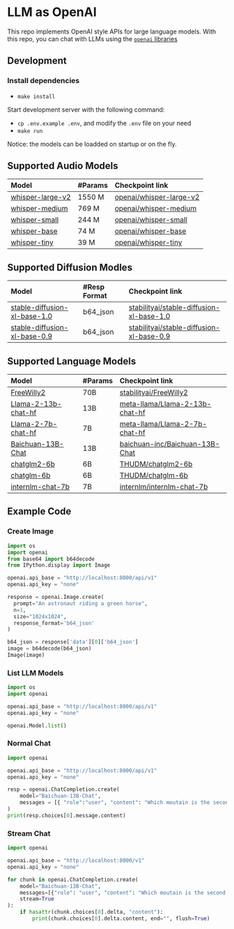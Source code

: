 # LLM as OpenAI

This repo implements OpenAI style APIs for large language models. With this repo, you can chat with LLMs using the [`openai` libraries](https://platform.openai.com/docs/api-reference)

## Development

### Install dependencies
 - `make install`

Start development server with the following command:
 - `cp .env.example .env`, and modify the `.env` file on your need
 - `make run`

Notice: the models can be loadded on startup or on the fly.

## Supported Audio Models
| Model | #Params | Checkpoint link |
|:------|:--------|:---------------|
| [whisper-large-v2](https://github.com/openai/whisper) | 1550 M | [openai/whisper-large-v2](https://huggingface.co/openai/whisper-large-v2) |
| [whisper-medium](https://github.com/openai/whisper) | 769 M |  [openai/whisper-medium](https://huggingface.co/openai/whisper-medium) |
| [whisper-small](https://github.com/openai/whisper) | 244 M |  [openai/whisper-small](https://huggingface.co/openai/whisper-small) |
| [whisper-base](https://github.com/openai/whisper) | 74 M | [openai/whisper-base](https://huggingface.co/openai/whisper-base) |
| [whisper-tiny](https://github.com/openai/whisper) | 39 M | [openai/whisper-tiny](https://huggingface.co/openai/whisper-tiny) |

## Supported Diffusion Modles

| Model | #Resp Format| Checkpoint link |
|:------|:--------|:---------------|
| [stable-diffusion-xl-base-1.0](https://github.com/Stability-AI/generative-models) |  b64_json |                        [stabilityai/stable-diffusion-xl-base-1.0](https://huggingface.co/stabilityai/stable-diffusion-xl-base-1.0) |
| [stable-diffusion-xl-base-0.9](https://github.com/Stability-AI/generative-models) |  b64_json |                        [stabilityai/stable-diffusion-xl-base-0.9](https://huggingface.co/stabilityai/stable-diffusion-xl-base-0.9) |
## Supported Language Models

| Model | #Params | Checkpoint link |
|:------|:--------|:---------------|
| [FreeWilly2](https://stability.ai/blog/freewilly-large-instruction-fine-tuned-models) |  70B  |                        [stabilityai/FreeWilly2](https://huggingface.co/stabilityai/FreeWilly2) |
| [Llama-2-13b-chat-hf](https://github.com/facebookresearch/llama) |  13B  |                        [meta-llama/Llama-2-13b-chat-hf](https://huggingface.co/meta-llama/Llama-2-13b-chat-hf) |
| [Llama-2-7b-chat-hf](https://github.com/facebookresearch/llama) |  7B  |                        [meta-llama/Llama-2-7b-chat-hf](https://huggingface.co/meta-llama/Llama-2-7b-chat-hf) |
|[Baichuan-13B-Chat](https://github.com/baichuan-inc/Baichuan-13B) | 13B | [baichuan-inc/Baichuan-13B-Chat](https://huggingface.co/baichuan-inc/Baichuan-13B-Chat)|
| [chatglm2-6b](https://github.com/THUDM/ChatGLM2-6B) |  6B  |                        [THUDM/chatglm2-6b](https://huggingface.co/THUDM/chatglm2-6b) |
| [chatglm-6b](https://github.com/THUDM/ChatGLM-6B) |  6B  | [THUDM/chatglm-6b](https://huggingface.co/THUDM/chatglm-6b) |
| [internlm-chat-7b](https://github.com/InternLM/InternLM)  |   7B    | [internlm/internlm-chat-7b](https://huggingface.co/internlm/internlm-chat-7b) |

## Example Code

### Create Image
``` python
import os
import openai
from base64 import b64decode
from IPython.display import Image

openai.api_base = "http://localhost:8000/api/v1"
openai.api_key = "none"

response = openai.Image.create(
  prompt="An astronaut riding a green horse",
  n=1,
  size="1024x1024",
  response_format='b64_json'
)

b64_json = response['data'][0]['b64_json']
image = b64decode(b64_json)
Image(image)
```

### List LLM Models
``` python
import os
import openai

openai.api_base = "http://localhost:8000/api/v1"
openai.api_key = "none"

openai.Model.list()
```

### Normal Chat
``` python
import openai

openai.api_base = "http://localhost:8000/api/v1"
openai.api_key = "none"

resp = openai.ChatCompletion.create(
    model="Baichuan-13B-Chat",
    messages = [{ "role":"user", "content": "Which moutain is the second highest one in the world?" }]
)
print(resp.choices[0].message.content)
```

### Stream Chat

``` python
import openai

openai.api_base = "http://localhost:8000/v1"
openai.api_key = "none"

for chunk in openai.ChatCompletion.create(
    model="Baichuan-13B-Chat",
    messages=[{"role": "user", "content": "Which moutain is the second highest one in the world?"}],
    stream=True
):
    if hasattr(chunk.choices[0].delta, "content"):
        print(chunk.choices[0].delta.content, end="", flush=True)
```